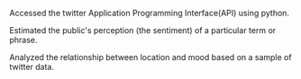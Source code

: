 Accessed the twitter Application Programming Interface(API) using python.

Estimated the public's perception (the sentiment) of a particular term or phrase.

Analyzed the relationship between location and mood based on a sample of twitter data.
